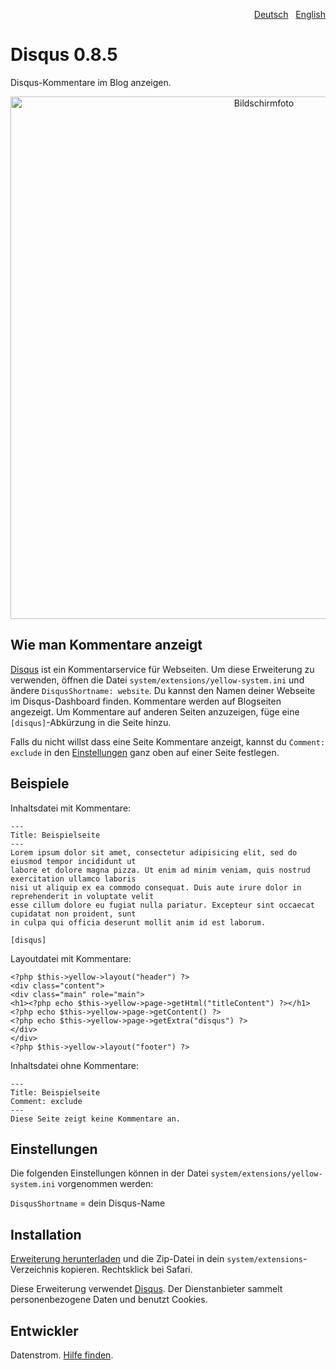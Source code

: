 <p align="right" role="navigation"><a href="README-de.md">Deutsch</a> &nbsp; <a href="README.md">English</a></p>

Disqus 0.8.5
============
Disqus-Kommentare im Blog anzeigen.

<p align="center"><img src="disqus-screenshot.png?raw=true" width="795" height="836" alt="Bildschirmfoto"></p>

## Wie man Kommentare anzeigt

[Disqus](https://disqus.com) ist ein Kommentarservice für Webseiten. Um diese Erweiterung zu verwenden, öffnen die Datei `system/extensions/yellow-system.ini` und ändere `DisqusShortname: website`. Du kannst den Namen deiner Webseite im Disqus-Dashboard finden. Kommentare werden auf Blogseiten angezeigt. Um Kommentare auf anderen Seiten anzuzeigen, füge eine `[disqus]`-Abkürzung in die Seite hinzu.

Falls du nicht willst dass eine Seite Kommentare anzeigt, kannst du `Comment: exclude` in den [Einstellungen](https://github.com/datenstrom/yellow-extensions/tree/master/source/core/README-de.md#einstellungen) ganz oben auf einer Seite festlegen.

## Beispiele

Inhaltsdatei mit Kommentare:

    ---
    Title: Beispielseite
    ---
    Lorem ipsum dolor sit amet, consectetur adipisicing elit, sed do eiusmod tempor incididunt ut 
    labore et dolore magna pizza. Ut enim ad minim veniam, quis nostrud exercitation ullamco laboris 
    nisi ut aliquip ex ea commodo consequat. Duis aute irure dolor in reprehenderit in voluptate velit 
    esse cillum dolore eu fugiat nulla pariatur. Excepteur sint occaecat cupidatat non proident, sunt 
    in culpa qui officia deserunt mollit anim id est laborum.

    [disqus]

Layoutdatei mit Kommentare:

    <?php $this->yellow->layout("header") ?>
    <div class="content">
    <div class="main" role="main">
    <h1><?php echo $this->yellow->page->getHtml("titleContent") ?></h1>
    <?php echo $this->yellow->page->getContent() ?>
    <?php echo $this->yellow->page->getExtra("disqus") ?>
    </div>
    </div>
    <?php $this->yellow->layout("footer") ?>

Inhaltsdatei ohne Kommentare:

    ---
    Title: Beispielseite
    Comment: exclude
    ---
    Diese Seite zeigt keine Kommentare an.

## Einstellungen

Die folgenden Einstellungen können in der Datei `system/extensions/yellow-system.ini` vorgenommen werden:

`DisqusShortname` = dein Disqus-Name  

## Installation

[Erweiterung herunterladen](https://github.com/datenstrom/yellow-extensions/raw/master/zip/disqus.zip) und die Zip-Datei in dein `system/extensions`-Verzeichnis kopieren. Rechtsklick bei Safari.

Diese Erweiterung verwendet [Disqus](https://disqus.com). Der Dienstanbieter sammelt personenbezogene Daten und benutzt Cookies.

## Entwickler

Datenstrom. [Hilfe finden](https://datenstrom.se/de/yellow/help/).
